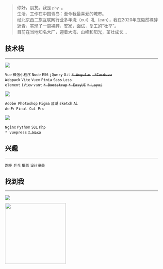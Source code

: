 > 你好，朋友。我是 `phy.`。   
> 生活、工作在中国青岛：至今我最喜爱的城市。  
> 经北京西二旗互联网行业多年洗（cui）礼（can），我在2020年底毅然裸辞返青，实现了一周裸辞，安家，面试，复工的“壮举”。  
> 目前在当地知名大厂，迎着大海、山峰和阳光，茁壮成长...  


## 技术栈

***

![](https://img.shields.io/static/v1?label=主栈&message=专业&color=eee&style=for-the-badge)

`Vue` `微信小程序` `Node`  `ES6` `jQuery` `Git` ~~`* Angular`~~ ~~` *Cordova`~~  
`Webpack` `Vite` `Vuex` `Pinia` `Sass` `Less`  
`element` `iView` `vant` ~~`* Bootstrap`~~ ~~`* EasyUI`~~ ~~`* Layui`~~  


![](https://img.shields.io/static/v1?label=辅栈&message=业余&color=eee&style=for-the-badge)

`Adobe Photoshop` `Figma` `蓝湖` `sketch` `Ai`  
`Ae` `Pr` `Final Cut Pro`

![](https://img.shields.io/static/v1?label=拓展栈&message=业余&color=eee&style=for-the-badge)

`Nginx` `Python` `SQL` ~~`Php`~~  
`* vuepress` ~~`* Hexo`~~ 

## 兴趣

***
`跑步` `乒乓` `摄影` `设计审美`  

## 找到我
***  
![](https://img.shields.io/static/v1?label=b站&message=源始太灰&color=brightgreen&logo=bilibili&style=social)  
<img style="margin-top:10px" src='https://phygray.gitee.io/fffxx/img/share-bilibili.jpg' width="200">

